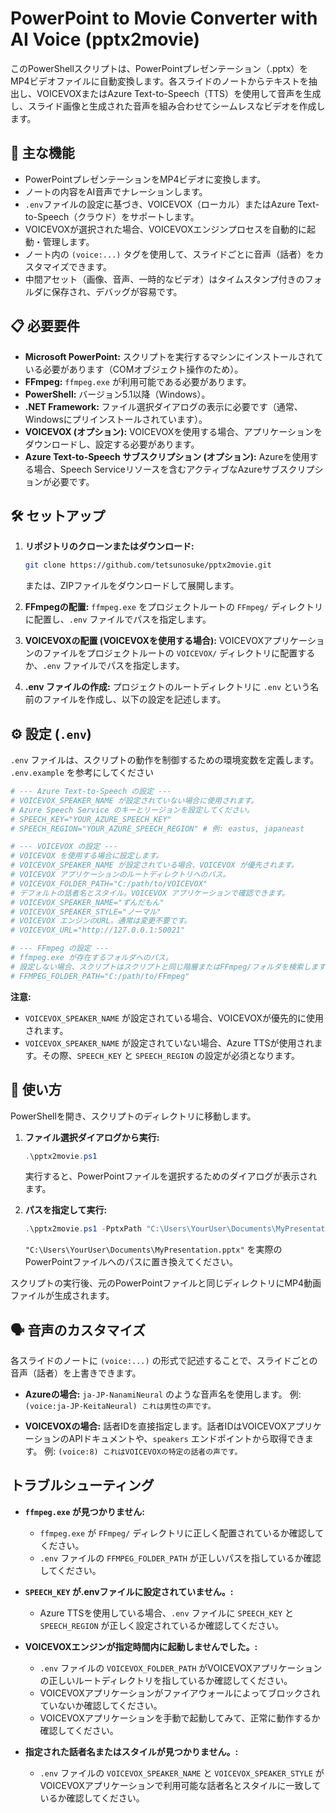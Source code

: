 # PowerPoint to Movie Converter with AI Voice (pptx2movie)

このPowerShellスクリプトは、PowerPointプレゼンテーション（.pptx）をMP4ビデオファイルに自動変換します。各スライドのノートからテキストを抽出し、VOICEVOXまたはAzure Text-to-Speech（TTS）を使用して音声を生成し、スライド画像と生成された音声を組み合わせてシームレスなビデオを作成します。

## 🚀 主な機能

*   PowerPointプレゼンテーションをMP4ビデオに変換します。
*   ノートの内容をAI音声でナレーションします。
*   `.env`ファイルの設定に基づき、VOICEVOX（ローカル）またはAzure Text-to-Speech（クラウド）をサポートします。
*   VOICEVOXが選択された場合、VOICEVOXエンジンプロセスを自動的に起動・管理します。
*   ノート内の `(voice:...)` タグを使用して、スライドごとに音声（話者）をカスタマイズできます。
*   中間アセット（画像、音声、一時的なビデオ）はタイムスタンプ付きのフォルダに保存され、デバッグが容易です。

## 📋 必要要件

*   **Microsoft PowerPoint:** スクリプトを実行するマシンにインストールされている必要があります（COMオブジェクト操作のため）。
*   **FFmpeg:** `ffmpeg.exe` が利用可能である必要があります。
*   **PowerShell:** バージョン5.1以降（Windows）。
*   **.NET Framework:** ファイル選択ダイアログの表示に必要です（通常、Windowsにプリインストールされています）。
*   **VOICEVOX (オプション):** VOICEVOXを使用する場合、アプリケーションをダウンロードし、設定する必要があります。
*   **Azure Text-to-Speech サブスクリプション (オプション):** Azureを使用する場合、Speech Serviceリソースを含むアクティブなAzureサブスクリプションが必要です。

## 🛠️ セットアップ

1.  **リポジトリのクローンまたはダウンロード:**
    ```bash
    git clone https://github.com/tetsunosuke/pptx2movie.git
    ```
    または、ZIPファイルをダウンロードして展開します。

2.  **FFmpegの配置:**
    `ffmpeg.exe` をプロジェクトルートの `FFmpeg/` ディレクトリに配置し、`.env` ファイルでパスを指定します。

3.  **VOICEVOXの配置 (VOICEVOXを使用する場合):**
    VOICEVOXアプリケーションのファイルをプロジェクトルートの `VOICEVOX/` ディレクトリに配置するか、`.env` ファイルでパスを指定します。

4.  **.env ファイルの作成:**
    プロジェクトのルートディレクトリに `.env` という名前のファイルを作成し、以下の設定を記述します。

## ⚙️ 設定 (`.env`)

`.env` ファイルは、スクリプトの動作を制御するための環境変数を定義します。 `.env.example` を参考にしてください

```ini
# --- Azure Text-to-Speech の設定 ---
# VOICEVOX_SPEAKER_NAME が設定されていない場合に使用されます。
# Azure Speech Service のキーとリージョンを設定してください。
# SPEECH_KEY="YOUR_AZURE_SPEECH_KEY"
# SPEECH_REGION="YOUR_AZURE_SPEECH_REGION" # 例: eastus, japaneast

# --- VOICEVOX の設定 ---
# VOICEVOX を使用する場合に設定します。
# VOICEVOX_SPEAKER_NAME が設定されている場合、VOICEVOX が優先されます。
# VOICEVOX アプリケーションのルートディレクトリへのパス。
# VOICEVOX_FOLDER_PATH="C:/path/to/VOICEVOX"
# デフォルトの話者名とスタイル。VOICEVOX アプリケーションで確認できます。
# VOICEVOX_SPEAKER_NAME="ずんだもん"
# VOICEVOX_SPEAKER_STYLE="ノーマル"
# VOICEVOX エンジンのURL。通常は変更不要です。
# VOICEVOX_URL="http://127.0.0.1:50021"

# --- FFmpeg の設定 ---
# ffmpeg.exe が存在するフォルダへのパス。
# 設定しない場合、スクリプトはスクリプトと同じ階層またはFFmpeg/フォルダを検索します。
# FFMPEG_FOLDER_PATH="C:/path/to/FFmpeg"
```

**注意:**
*   `VOICEVOX_SPEAKER_NAME` が設定されている場合、VOICEVOXが優先的に使用されます。
*   `VOICEVOX_SPEAKER_NAME` が設定されていない場合、Azure TTSが使用されます。その際、`SPEECH_KEY` と `SPEECH_REGION` の設定が必須となります。

## 🚀 使い方

PowerShellを開き、スクリプトのディレクトリに移動します。

1.  **ファイル選択ダイアログから実行:**
    ```powershell
    .\pptx2movie.ps1
    ```
    実行すると、PowerPointファイルを選択するためのダイアログが表示されます。

2.  **パスを指定して実行:**
    ```powershell
    .\pptx2movie.ps1 -PptxPath "C:\Users\YourUser\Documents\MyPresentation.pptx"
    ```
    `"C:\Users\YourUser\Documents\MyPresentation.pptx"` を実際のPowerPointファイルへのパスに置き換えてください。

スクリプトの実行後、元のPowerPointファイルと同じディレクトリにMP4動画ファイルが生成されます。

## 🗣️ 音声のカスタマイズ

各スライドのノートに `(voice:...)` の形式で記述することで、スライドごとの音声（話者）を上書きできます。

*   **Azureの場合:**
    `ja-JP-NanamiNeural` のような音声名を使用します。
    例: `(voice:ja-JP-KeitaNeural) これは男性の声です。`

*   **VOICEVOXの場合:**
    話者IDを直接指定します。話者IDはVOICEVOXアプリケーションのAPIドキュメントや、`speakers` エンドポイントから取得できます。
    例: `(voice:8) これはVOICEVOXの特定の話者の声です。`

## トラブルシューティング

*   **`ffmpeg.exe` が見つかりません:**
    *   `ffmpeg.exe` が `FFmpeg/` ディレクトリに正しく配置されているか確認してください。
    *   `.env` ファイルの `FFMPEG_FOLDER_PATH` が正しいパスを指しているか確認してください。

*   **`SPEECH_KEY` が.envファイルに設定されていません。:**
    *   Azure TTSを使用している場合、`.env` ファイルに `SPEECH_KEY` と `SPEECH_REGION` が正しく設定されているか確認してください。

*   **VOICEVOXエンジンが指定時間内に起動しませんでした。:**
    *   `.env` ファイルの `VOICEVOX_FOLDER_PATH` がVOICEVOXアプリケーションの正しいルートディレクトリを指しているか確認してください。
    *   VOICEVOXアプリケーションがファイアウォールによってブロックされていないか確認してください。
    *   VOICEVOXアプリケーションを手動で起動してみて、正常に動作するか確認してください。

*   **指定された話者名またはスタイルが見つかりません。:**
    *   `.env` ファイルの `VOICEVOX_SPEAKER_NAME` と `VOICEVOX_SPEAKER_STYLE` がVOICEVOXアプリケーションで利用可能な話者名とスタイルに一致しているか確認してください。

